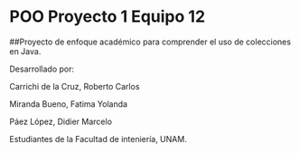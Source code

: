 # POO Proyecto 1 Equipo 12
##Proyecto de enfoque académico para comprender el uso de colecciones en Java.

Desarrollado por:

  Carrichi de la Cruz, Roberto Carlos

  Miranda Bueno, Fatima Yolanda

  Páez López, Didier Marcelo

Estudiantes de la Facultad de inteniería, UNAM.
